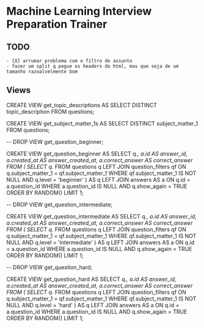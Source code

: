 # Machine Learning Interview Preparation Trainer

## TODO
    - [X] arrumar problema com o filtro de assunto
    - fazer um split q pegue os headers do html, mas que seja de um tamanho razoalvelmente bom


## Views

CREATE VIEW get_topic_descriptions AS
SELECT DISTINCT topic_description FROM questions;


CREATE VIEW get_subject_matter_1s AS
SELECT DISTINCT subject_matter_1 FROM questions;

-- DROP VIEW get_question_beginner;

CREATE VIEW get_question_beginner AS
SELECT q.*,
    a.id AS answer_id,
    a.created_at AS answer_created_at,
    a.correct_answer AS correct_answer
FROM (
    SELECT q.*
    FROM questions q
    LEFT JOIN question_filters qf ON q.subject_matter_1 = qf.subject_matter_1
    WHERE qf.subject_matter_1 IS NOT NULL 
    AND q.level = 'beginner'
) AS q
LEFT JOIN answers AS a ON q.id = a.question_id
WHERE a.question_id IS NULL
    AND q.show_again = TRUE
ORDER BY RANDOM()
LIMIT 1;






-- DROP VIEW get_question_intermediate;

CREATE VIEW get_question_intermediate AS
SELECT q.*,
    a.id AS answer_id,
    a.created_at AS answer_created_at,
    a.correct_answer AS correct_answer
FROM (
    SELECT q.*
    FROM questions q
    LEFT JOIN question_filters qf ON q.subject_matter_1 = qf.subject_matter_1
    WHERE qf.subject_matter_1 IS NOT NULL 
    AND q.level = 'intermediate'
) AS q
LEFT JOIN answers AS a ON q.id = a.question_id
WHERE a.question_id IS NULL
    AND q.show_again = TRUE
ORDER BY RANDOM()
LIMIT 1;


-- DROP VIEW get_question_hard;

CREATE VIEW get_question_hard AS
SELECT q.*,
    a.id AS answer_id,
    a.created_at AS answer_created_at,
    a.correct_answer AS correct_answer
FROM (
    SELECT q.*
    FROM questions q
    LEFT JOIN question_filters qf ON q.subject_matter_1 = qf.subject_matter_1
    WHERE qf.subject_matter_1 IS NOT NULL 
    AND q.level = 'hard'
) AS q
LEFT JOIN answers AS a ON q.id = a.question_id
WHERE a.question_id IS NULL
    AND q.show_again = TRUE
ORDER BY RANDOM()
LIMIT 1;
